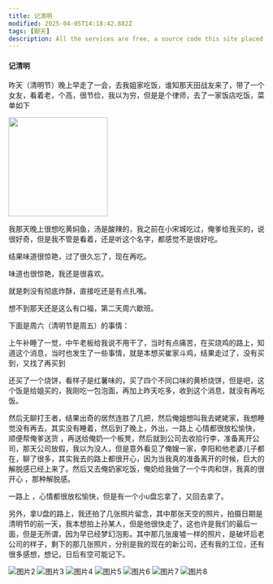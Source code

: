 ```yaml
---
title: 记清明
modified: 2025-04-05T14:18:42.882Z
tags: [聊天]
description: All the services are free, a source code this site placed on github repository and intergration with netlify service, another service that you can use is github page for hosting your own static site.
---
```


#### 记清明

昨天（清明节）晚上早走了一会，去我姐家吃饭，谁知那天田战友来了，带了一个女友，看着老，个高，很节俭，我以为穷，但是是个律师，去了一家饭店吃饭，菜单如下 

<img title="" src="1.jpg" alt="" width="195">

我那天晚上很想吃黄焖鱼，汤是酸辣的，我之前在小宋城吃过，俺爹给我买的，说很好奇，但是我不管是看着，还是听这个名字，都感觉不是很好吃。

结果味道很惊艳，过了很久忘了，现在再吃。

味道也很惊艳，我还是很喜欢。

就是刺没有彻底炸酥，直接吃还是有点扎嘴。

想不到那天还是这么有口福，第二天周六歇班。

下面是周六（清明节是周五）的事情：

上午补睡了一觉，中午老板给我说不用干了，当时有点痛苦，在买烧鸡的路上，知道这个消息，当时也发生了一些事情，就是本想买崔家斗鸡，结果走过了，没有买到，又找了再买到 

还买了一个烧饼，看样子是红薯味的，买了四个不同口味的黄桥烧饼，但是吧，这个饭是给姐买的，我刚吃一包泡面，再加上昨天吃多，收到这个消息，就没有再吃饭。

然后无聊打王者，结果出奇的居然连胜了几把，然后俺姐想叫我去姥姥家，我想睡觉没有再去，其实没有睡着，然后到了晚上，外出，一路上 心情都很放松愉快，顺便帮俺爹送货 ，再送给俺奶一个板凳，然后就到公司去收拾行李，准备离开公司，那天公司放假，我以为没人，但是意外看见了俺嫂一家，李阳和他老婆儿子都在，聊了很多，其实我去的路上都很开心，因为当我真的准备离开的时候，巨大的解脱感已经上来了。然后又去俺奶家吃饭，俺奶给我做了一个牛肉和饼，我真的很开心 ，那种解脱感。

一路上 ，心情都很放松愉快，但是有一个小u盘忘拿了，又回去拿了。

另外，拿U盘的路上，我还拍了几张照片留念，其中那张天空的照片，拍摄日期是清明节的前一天，我本想拍上孙某人，但是他很快走了，这也许是我们的最后一面，但是无所谓，因为早已经梦幻泡影。其中那几张废墟一样的照片，是破坏后老公司的样子，剩下的那几张照片，分别是我的现在的新公司，还有我的工位，还有很多感想，想记，日后有空可能记下。

![图片2](2.jpg)
![图片3](3.jpg)
![图片4](4.jpg)
![图片5](5.jpg)
![图片6](6.jpg)
![图片7](7.jpg)
![图片8](8.jpg)
